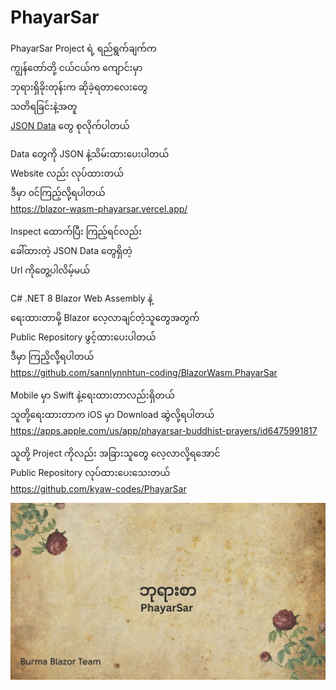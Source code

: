 ﻿# PhayarSar


PhayarSar Project ရဲ့ ရည်ရွက်ချက်က
<br />
ကျွန်တော်တို့ ငယ်ငယ်က  ကျောင်းမှာ
<br />
ဘုရားရှိခိုးတုန်းက ဆိုခဲ့ရတာလေးတွေ
<br />
သတိရခြင်းနဲ့အတူ
<br />
[JSON Data](data) တွေ စုလိုက်ပါတယ်

Data တွေကို JSON နဲ့သိမ်းထားပေးပါတယ်
<br />
Website လည်း လုပ်ထားတယ်
<br />
ဒီမှာ ၀င်ကြည့်လို့ရပါတယ် 
<br />
https://blazor-wasm-phayarsar.vercel.app/

Inspect ထောက်ပြီး ကြည့်ရင်လည်း
<br />
ခေါ်ထားတဲ့ JSON Data တွေရှိတဲ့ 
<br />
Url ကိုတွေ့ပါလိမ့်မယ်


C# .NET 8 Blazor Web Assembly နဲ့
<br />
ရေးထားတာမို့ Blazor လေ့လာချင်တဲ့သူတွေအတွက်
<br />
Public Repository ဖွင့်ထားပေးပါတယ်
<br />
ဒီမှာ ကြညိ့လို့်ရပါတယ်
<br />
https://github.com/sannlynnhtun-coding/BlazorWasm.PhayarSar

Mobile မှာ Swift နဲ့ရေးထားတာလည်းရှိတယ်
<br />
သူတို့ရေးထားတာက iOS မှာ Download ဆွဲလို့ရပါတယ်
<br />
https://apps.apple.com/us/app/phayarsar-buddhist-prayers/id6475991817

သူတို့ Project ကိုလည်း အခြားသူတွေ လေ့လာလို့ရအောင်
<br />
Public Repository လုပ်ထားပေးသေးတယ်
<br />
https://github.com/kyaw-codes/PhayarSar





![Alt](image.png)